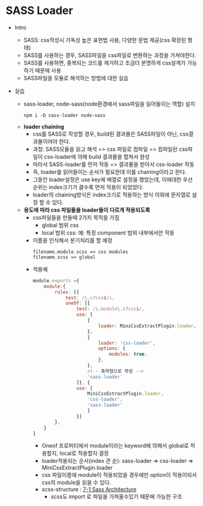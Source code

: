 # SASS Loader

-   Intro

    -   SASS: css작성시 가독성 높은 표현법 사용, 다양한 문법 제공(css 확장된 형태)
    -   SASS를 사용하는 경우, SASS파일을 css파일로 변환하는 과정을 거쳐야한다.
    -   SASS를 사용하면, 중복되는 코드를 제거하고 조금더 분명하게 css설계가 가능하기 때문에 사용
    -   SASS파일을 모듈로 해석하는 방법에 대한 실습

-   실습
    -   sass-loader, node-sass(node환경에서 sass파일을 읽어들이는 역할) 설치
        ```console
        npm i -D sass-loader node-sass
        ```
    -   **loader chaining**
        -   css를 SASS로 작성할 경우, build된 결과물은 SASS파일이 아닌, css결과물이어야 한다.
        -   과정: SASS모듈을 읽고 해석 => css 파일로 컴파일 => 컴파일된 css파일이 css-loader에 의해 build 결과물을 합쳐서 완성
        -   따라서 SASS-loader를 먼저 작동 => 결과물을 받아서 css-loader 작동
        -   즉, loader를 읽어들이는 순서가 필요한데 이를 chaining이라고 한다.
        -   그동안 loader설정은 use key에 배열로 설정을 했었는데, 이에대한 우선순위는 index크기가 클수록 먼저 적용이 되었었다.
        -   loader의 chaining방식은 index크기로 적용하는 방식 이외에 문자열로 설정 할 수 있다.
    -   **용도에 따라 css 파일들을 loader들이 다르게 적용되도록**
        -   css파일들을 만들때 2가지 목적을 가짐
            -   global 범위 css
            -   local 범위 css: 예: 특정 component 범위 내부에서만 작동
        -   이름을 인식해서 분기처리를 할 예정
            ```
            filename.module.scss => css modules
            filename.scss => global
            ```
        -   적용예
            ```js
            module.exports ={
                module:{
                    rules: [{
                        test: /\.s?css$/i,
                        oneOf: [{
                            test: /\.module\.s?css$/,
                            use: [
                                {
                                    loader: MiniCssExtractPlugin.loader,
                                },
                                {
                                    loader: 'css-loader',
                                    options: {
                                        modules: true,
                                    },
                                },
                                <!-- 축약형으로 작성 -->
                                'sass-loader'
                            ]}, {
                            use: [
                                MiniCssExtractPlugin.loader,
                                'css-loader',
                                'sass-loader'
                                ]
                            }]
                    },
                }
            }
            ```
            -   Oneof 프로퍼티에서 module이라는 keyword에 의해서 global로 적용할지, local로 적용할지 결정
            -   loader적용되는 순서(index 큰 순): sass-loader => css-loader => MiniCssExtractPlugin.loader
            -   css 파일이름에 module이 적용되었을 경우에만 option이 적용이되서 css의 module을 읽을 수 있다.
            -   scss-structure : [7-1 Sass Architecture](https://www.learnhowtoprogram.com/user-interfaces/building-layouts-preprocessors/7-1-sass-architecture)
                -   scss도 import 로 파일을 가져올수있기 때문에 가능한 구조
